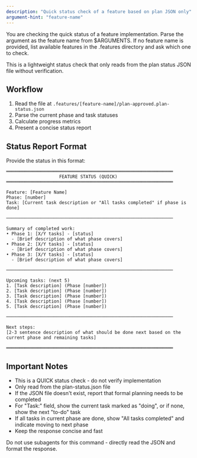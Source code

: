 ```yaml
---
description: "Quick status check of a feature based on plan JSON only"
argument-hint: "feature-name"
---
```


You are checking the quick status of a feature implementation. Parse the argument as the feature name from $ARGUMENTS. If no feature name is provided, list available features in the .features directory and ask which one to check.

This is a lightweight status check that only reads from the plan status JSON file without verification.

## Workflow

1. Read the file at `.features/[feature-name]/plan-approved.plan-status.json`
2. Parse the current phase and task statuses
3. Calculate progress metrics
4. Present a concise status report

## Status Report Format

Provide the status in this format:

```
═══════════════════════════════════════════════════════════════
                    FEATURE STATUS (QUICK)
═══════════════════════════════════════════════════════════════

Feature: [Feature Name]
Phase: [number]
Task: [Current task description or "All tasks completed" if phase is done]

───────────────────────────────────────────────────────────────

Summary of completed work:
• Phase 1: [X/Y tasks] - [status]
  - [Brief description of what phase covers]
• Phase 2: [X/Y tasks] - [status]  
  - [Brief description of what phase covers]
• Phase 3: [X/Y tasks] - [status]
  - [Brief description of what phase covers]

───────────────────────────────────────────────────────────────

Upcoming tasks: (next 5)
1. [Task description] (Phase [number])
2. [Task description] (Phase [number])
3. [Task description] (Phase [number])
4. [Task description] (Phase [number])
5. [Task description] (Phase [number])

───────────────────────────────────────────────────────────────

Next steps:
[2-3 sentence description of what should be done next based on the current phase and remaining tasks]

═══════════════════════════════════════════════════════════════
```

## Important Notes

- This is a QUICK status check - do not verify implementation
- Only read from the plan-status.json file
- If the JSON file doesn't exist, report that formal planning needs to be completed
- For "Task:" field, show the current task marked as "doing", or if none, show the next "to-do" task
- If all tasks in current phase are done, show "All tasks completed" and indicate moving to next phase
- Keep the response concise and fast

Do not use subagents for this command - directly read the JSON and format the response.